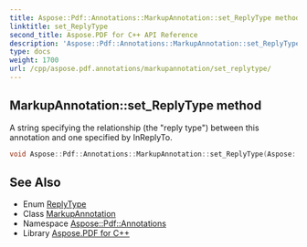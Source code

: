 ```yaml
---
title: Aspose::Pdf::Annotations::MarkupAnnotation::set_ReplyType method
linktitle: set_ReplyType
second_title: Aspose.PDF for C++ API Reference
description: 'Aspose::Pdf::Annotations::MarkupAnnotation::set_ReplyType method. A string specifying the relationship (the "reply type") between this annotation and one specified by InReplyTo in C++.'
type: docs
weight: 1700
url: /cpp/aspose.pdf.annotations/markupannotation/set_replytype/
---
```

## MarkupAnnotation::set_ReplyType method


A string specifying the relationship (the "reply type") between this annotation and one specified by InReplyTo.

```cpp
void Aspose::Pdf::Annotations::MarkupAnnotation::set_ReplyType(Aspose::Pdf::Annotations::ReplyType value)
```

## See Also

* Enum [ReplyType](../../replytype/)
* Class [MarkupAnnotation](../)
* Namespace [Aspose::Pdf::Annotations](../../)
* Library [Aspose.PDF for C++](../../../)
